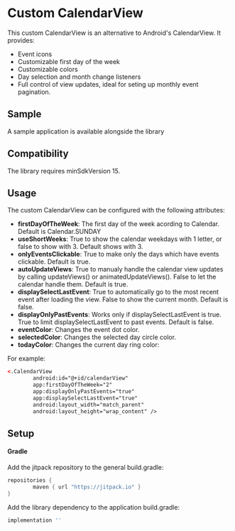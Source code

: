 # Custom CalendarView
This custom CalendarView is an alternative to Android's CalendarView.
It provides:
- Event icons
- Customizable first day of the week
- Customizable colors
- Day selection and month change listeners
- Full control of view updates, ideal for seting up monthly event pagination.

## Sample
A sample application is available alongside the library

## Compatibility
The library requires minSdkVersion 15.
## Usage
The custom CalendarView can be configured with the following attributes:
- **firstDayOfTheWeek**: The first day of the week acording to Calendar. Default is Calendar.SUNDAY
- **useShortWeeks**: True to show the calendar weekdays with 1 letter, or false to show with 3. Default shows with 3.
- **onlyEventsClickable**: True to make only the days which have events clickable. Default is true.
- **autoUpdateViews**: True to manualy handle the calendar view updates by calling updateViews() or animatedUpdateViews(). False to let the calendar handle them. Default is true.
- **displaySelectLastEvent**: True to automatically go to the most recent event after loading the view. False to show the current month. Default is false.
- **displayOnlyPastEvents**: Works only if displaySelectLastEvent is true. True to limit displaySelectLastEvent to past events. Default is false.
- **eventColor**: Changes the event dot color.
- **selectedColor**: Changes the selected day circle color.
- **todayColor**: Changes the current day ring color:

For example:
```xml
<.CalendarView
        android:id="@+id/calendarView"
        app:firstDayOfTheWeek="2"
        app:displayOnlyPastEvents="true"
        app:displaySelectLastEvent="true"
        android:layout_width="match_parent"
        android:layout_height="wrap_content" />
```

## Setup
#### Gradle
Add the jitpack repository to the general build.gradle:
```gradle
repositories {
	    maven { url "https://jitpack.io" }
}
```
Add the library dependency to the application build.gradle:
```gradle
implementation ''
```